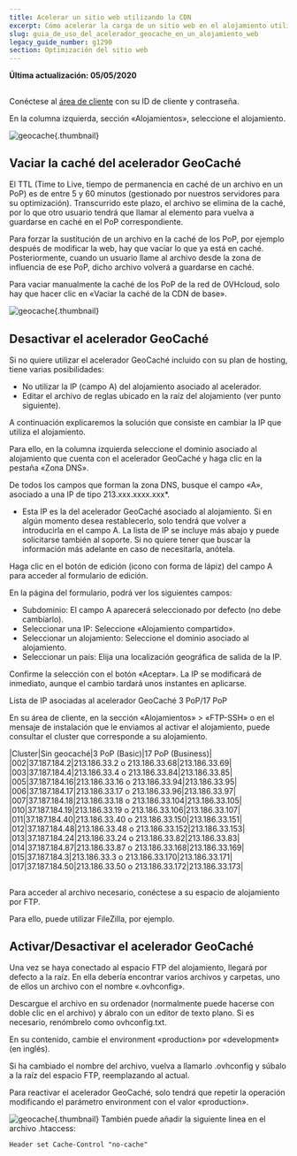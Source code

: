 ```yaml
---
title: Acelerar un sitio web utilizando la CDN
excerpt: Cómo acelerar la carga de un sitio web en el alojamiento utilizando el servicio CDN.
slug: guia_de_uso_del_acelerador_geocache_en_un_alojamiento_web
legacy_guide_number: g1290
section: Optimización del sitio web
---
```


**Última actualización: 05/05/2020**

##
Conéctese al [área de cliente](https://www.ovh.com/auth/?action=gotomanager) con su ID de cliente y contraseña.

En la columna izquierda, sección «Alojamientos», seleccione el alojamiento.

![geocache](images/img_2904.jpg){.thumbnail}


## Vaciar la caché del acelerador GeoCaché
El TTL (Time to Live, tiempo de permanencia en caché de un archivo en un PoP) es de entre 5 y 60 minutos (gestionado por nuestros servidores para su optimización). Transcurrido este plazo, el archivo se elimina de la caché, por lo que otro usuario tendrá que llamar al elemento para vuelva a guardarse en caché en el PoP correspondiente.

Para forzar la sustitución de un archivo en la caché de los PoP, por ejemplo después de modificar la web, hay que vaciar lo que ya está en caché. Posteriormente, cuando un usuario llame al archivo desde la zona de influencia de ese PoP, dicho archivo volverá a guardarse en caché.

Para vaciar manualmente la caché de los PoP de la red de OVHcloud, solo hay que hacer clic en «Vaciar la caché de la CDN de base».

![geocache](images/img_2957.jpg){.thumbnail}


## Desactivar el acelerador GeoCaché
Si no quiere utilizar el acelerador GeoCaché incluido con su plan de hosting, tiene varias posibilidades:


- No utilizar la IP (campo A) del alojamiento asociado al acelerador.
- Editar el archivo de reglas ubicado en la raíz del alojamiento (ver punto siguiente).


A continuación explicaremos la solución que consiste en cambiar la IP que utiliza el alojamiento.

Para ello, en la columna izquierda seleccione el dominio asociado al alojamiento que cuenta con el acelerador GeoCaché y haga clic en la pestaña «Zona DNS».

De todos los campos que forman la zona DNS, busque el campo «A», asociado a una IP de tipo 213.xxx.xxxx.xxx*.

* Esta IP es la del acelerador GeoCaché asociado al alojamiento. Si en algún momento desea restablecerlo, solo tendrá que volver a introducirla en el campo A. La lista de IP se incluye más abajo y puede solicitarse también al soporte. Si no quiere tener que buscar la información más adelante en caso de necesitarla, anótela.

Haga clic en el botón de edición (icono con forma de lápiz) del campo A para acceder al formulario de edición.

En la página del formulario, podrá ver los siguientes campos:


- Subdominio: El campo A aparecerá seleccionado por defecto (no debe cambiarlo).
- Seleccionar una IP: Seleccione «Alojamiento compartido».
- Seleccionar un alojamiento: Seleccione el dominio asociado al alojamiento.
- Seleccionar un país: Elija una localización geográfica de salida de la IP.


Confirme la selección con el botón «Aceptar». La IP se modificará de inmediato, aunque el cambio tardará unos instantes en aplicarse.


Lista de IP asociadas al acelerador GeoCaché 3 PoP/17 PoP

En su área de cliente, en la sección «Alojamientos» > «FTP-SSH» o en el mensaje de instalación que le enviamos al activar el alojamiento, puede consultar el cluster que corresponde a su alojamiento.

|Cluster|Sin geocaché|3 PoP (Basic)|17 PoP (Business)|
|002|37.187.184.2|213.186.33.2 o 213.186.33.68|213.186.33.69|
|003|37.187.184.4|213.186.33.4 o 213.186.33.84|213.186.33.85|
|005|37.187.184.16|213.186.33.16 o 213.186.33.94|213.186.33.95|
|006|37.187.184.17|213.186.33.17 o 213.186.33.96|213.186.33.97|
|007|37.187.184.18|213.186.33.18 o 213.186.33.104|213.186.33.105|
|010|37.187.184.19|213.186.33.19 o 213.186.33.106|213.186.33.107|
|011|37.187.184.40|213.186.33.40 o 213.186.33.150|213.186.33.151|
|012|37.187.184.48|213.186.33.48 o 213.186.33.152|213.186.33.153|
|013|37.187.184.24|213.186.33.24 o 213.186.33.82|213.186.33.83|
|014|37.187.184.87|213.186.33.87 o 213.186.33.168|213.186.33.169|
|015|37.187.184.3|213.186.33.3 o 213.186.33.170|213.186.33.171|
|017|37.187.184.50|213.186.33.50 o 213.186.33.172|213.186.33.173|




## 
Para acceder al archivo necesario, conéctese a su espacio de alojamiento por FTP.

Para ello, puede utilizar FileZilla, por ejemplo.


## Activar/Desactivar el acelerador GeoCaché
Una vez se haya conectado al espacio FTP del alojamiento, llegará por defecto a la raíz. En ella debería encontrar varios archivos y carpetas, uno de ellos un archivo con el nombre «.ovhconfig».

Descargue el archivo en su ordenador (normalmente puede hacerse con doble clic en el archivo) y ábralo con un editor de texto plano. Si es necesario, renómbrelo como ovhconfig.txt.

En su contenido, cambie el environment «production» por «development» (en inglés).

Si ha cambiado el nombre del archivo, vuelva a llamarlo .ovhconfig y súbalo a la raíz del espacio FTP, reemplazando al actual.

Para reactivar el acelerador GeoCaché, solo tendrá que repetir la operación modificando el parámetro environment con el valor «production».

![geocache](images/img_1207.jpg){.thumbnail}
También puede añadir la siguiente linea en el archivo .htaccess: 

```
Header set Cache-Control "no-cache"
```



